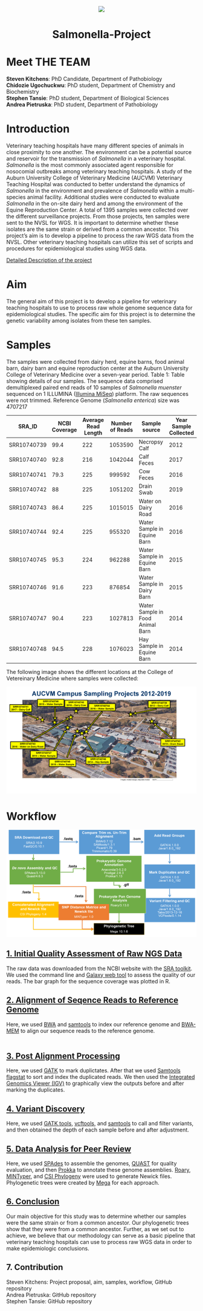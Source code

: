 <p align=center>
<img src="https://i.pinimg.com/originals/e4/d3/e2/e4d3e27b8738c7d3e9f650105b8bd851.jpg" width="350" />


<h1 align=center>Salmonella-Project</h>

# Meet THE TEAM
**Steven Kitchens**: PhD Candidate, Department of Pathobiology <br/>
**Chidozie Ugochuckwu**: PhD student, Department of Chemistry and Biochemistry <br/>
**Stephen Tansie**: PhD student, Department of Biological Sciences <br/>
**Andrea Pietruska**: PhD student, Department of Pathobiology <br/>

# Introduction

Veterinary teaching hospitals have many different species of animals in close proximity to one another. The environment can be a potential source and reservoir for the transmission of _Salmonella_ in a veterinary hospital. _Salmonella_ is the most commonly associated agent responsible for nosocomial outbreaks among veterinary teaching hospitals. A study of the Auburn University College of Veterinary Medicine (AUCVM) Veterinary Teaching Hospital was conducted to better understand the dynamics of _Salmonella_ in the environment and prevalence of _Salmonella_ within a multi-species animal facility. Additional studies were conducted to evaluate _Salmonella_ in the on-site dairy herd and among the environment of the Equine Reproduction Center. A total of 1395 samples were collected over the different surveillance projects. From those projects, ten samples were sent to the NVSL for WGS. It is important to determine whether these isolates are the same strain or derived from a common ancestor. This project’s aim is to develop a pipeline to process the raw WGS data from the NVSL. Other veterinary teaching hospitals can utilize this set of scripts and procedures for epidemiological studies using WGS data.

[Detailed Description of the project](https://github.com/AUBioInformatics22/Salmonella-Project/blob/main/project_proposal.md) </br>


# Aim

The general aim of this project is to develop a pipeline for veterinary teaching hospitals to use to process raw whole genome sequence data for epidemiological studies. The specific aim for this project is to determine the genetic variability among isolates from these ten samples.

# Samples
The samples were collected from dairy herd, equine barns, food animal barn, dairy barn and equine reproduction center at the Auburn University College of Veterinary Medicine over a seven-year period. 
Table 1: Table showing details of our samples. The sequence data comprised demultiplexed paired end reads of 10 samples of _Salmonella muenster_ sequenced on 1 ILLUMINA ([Illumina MiSeq](https://www.illumina.com/systems/sequencing-platforms/miseq.html)) platform. The raw sequences were not trimmed. Reference Genome (_Salmonella enterica_) size was 4707217


| SRA_ID    |NCBI Coverage|Average Read Length  |Number of Reads  |Sample source| Year Sample Collected |
|-----------| ------------|---------------------|-----------------|-------------|-----------------------|
|SRR10740739| 99.4        |  222                |   1053590       |Necropsy Calf|                   2012|     
|SRR10740740| 92.8        |  216                |   1042044       |Calf Feces   |                   2017|
|SRR10740741| 79.3        |  225                |   999592        |Cow Feces    |                   2016| 
|SRR10740742| 88          |  225                |   1051202       |Drain Swab   |                   2019|
|SRR10740743| 86.4        |  225                |   1015015       |Water on Dairy Road|             2016|
|SRR10740744| 92.4        |  225                |   955320        |Water Sample in Equine Barn|     2016|
|SRR10740745| 95.3        |  224                |   962288        |Water Sample in Equine Barn|     2015|
|SRR10740746| 91.6        |  223                |   876854        |Water Sample in Dairy Barn |     2015|
|SRR10740747| 90.4        |  223                |   1027813       |Water Sample in Food Animal Barn|2014|
|SRR10740748| 94.5        |  228                |   1076023       |Hay Sample in Equine Barn|      2014 |<p>&nbsp;</p>  

The following image shows the different locations at the College of Vetereinary Medicine where samples were collected:

<img src="https://github.com/AUBioInformatics22/Salmonella-Project/blob/main/Images/Sample%20Locations.png" />

# Workflow

<img src="https://github.com/AUBioInformatics22/Salmonella-Project/blob/main/Images/Workflow.png" />

## [1. Initial Quality Assessment of Raw NGS Data](https://github.com/AUBioInformatics22/Salmonella-Project/tree/main/1%20-%20Initial%20Quality%20Assessment%20of%20Raw%20NGS%20Data)<br/>
The raw data was downloaded from the NCBI website with the [SRA toolkit](https://trace.ncbi.nlm.nih.gov/Traces/sra/sra.cgi?view=toolkit_doc). We used the command line and [Galaxy web tool](https://usegalaxy.org/) to assess the quality of our reads. The bar graph for the sequence coverage was plotted in R. 

## [2. Alignment of Seqence Reads to Reference Genome](https://github.com/AUBioInformatics22/Salmonella-Project/tree/main/2%20-%20Alignment%20of%20Sequence%20Reads%20to%20Referenc%20Genome)

Here, we used [BWA](https://gitlab.citius.usc.es/github/bigbwa) and [samtools](http://www.htslib.org) to index our reference genome and [BWA-MEM](http://bio-bwa.sourceforge.net/bwa.shtml) to align our sequence reads to the reference genome.<br/> 
<br/>

## [3. Post Alignment Processing](https://github.com/AUBioInformatics22/Salmonella-Project/tree/main/3%20-%20Post-alignment%20processing)<br/>
Here, we used [GATK](https://gatk.broadinstitute.org/hc/en-us) to mark duplictates. After that we used [Samtools flagstat](http://www.htslib.org/doc/samtools-flagstat.html) to sort and index the duplicated reads. We then used the [Integrated Genomics Viewer (IGV)](https://igv.org) to graphically view the outputs before and after marking the duplicates.<br/>

## [4. Variant Discovery](https://github.com/AUBioInformatics22/Salmonella-Project/tree/main/4%20-%20Variant%20Discovery)<br/>
Here, we used [GATK tools](https://gatk.broadinstitute.org/hc/en-us), [vcftools](https://vcftools.github.io), and [samtools](http://www.htslib.org) to call and filter variants, and then obtained the depth of each sample before and after adjustment.<br/> 

## [5. Data Analysis for Peer Review](https://github.com/AUBioInformatics22/Salmonella-Project/tree/main/5%20-%20Data%20Analysis%20for%20Peer%20Review)<br/>
Here, we used [SPAdes](https://github.com/ablab/spades#sec1.2) to assemble the genomes, [QUAST](http://quast.sourceforge.net/quast.html) for quality evaluation, and then [Prokka](https://github.com/tseemann/prokka) to annotate these genome assemblies. [Roary](https://sanger-pathogens.github.io/Roary/), [MINTyper](https://cge.food.dtu.dk/services/MINTyper/), and [CSI Phylogeny](https://cge.food.dtu.dk/services/CSIPhylogeny/) were used to generate Newick files. Phylogenetic trees were created by [Mega](https://megasoftware.net) for each approach.<br/>

## [6. Conclusion](https://github.com/AUBioInformatics22/Salmonella-Project/tree/main/6%20-%20Conclusion)<br/>
Our main objective for this study was to determine whether our samples were the same strain or from a common ancestor. Our phylogenetic trees show that they were from a common ancestor. Further, as we set out to achieve, we believe that our methodology can serve as a basic pipeline that veterinary teaching hospitals can use to process raw WGS data in order to make epidemiologic conclusions.</br>

## 7. Contribution
Steven Kitchens: Project proposal, aim, samples, workflow, GitHub repository </br>
Andrea Pietruska: GitHub repository </br>
Stephen Tansie: GitHub repository
